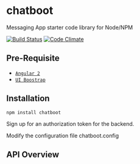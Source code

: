 # chatboot
Messaging App starter code library for Node/NPM

[![Build Status](https://travis-ci.org/patpoirier/chatboot?branch=master)](https://travis-ci.org/patpoirier/chatboot)
[![Code Climate](https://codeclimate.com/github/patpoirier/chatboot)](https://codeclimate.com/github/patpoirier/chatboot)

## Pre-Requisite

  * [`Angular 2`](https://github.com/angular/angular)
  * [`UI Boostrap`](https://angular-ui.github.io/bootstrap/)

## Installation

`npm install chatboot`

Sign up for an authorization token for the backend.

Modify the configuration file chatboot.config

## API Overview
